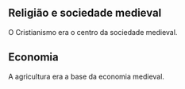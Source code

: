 ## Religião e sociedade medieval
O Cristianismo era o centro da sociedade medieval. 

## Economia
A agricultura era a base da economia medieval. 
